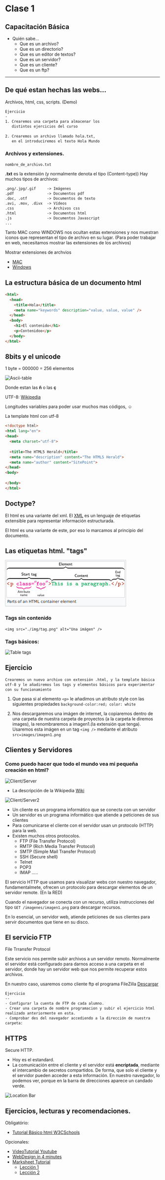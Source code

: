 
# Clase 1

## Capacitación Básica

- Quién sabe...
  - Que es un archivo?
  - Que es un directorio?
  - Que es un editor de textos?
  - Que es un servidor?
  - Que es un cliente?
  - Que es un ftp?

***

## De qué estan hechas las webs...

Archivos, html, css, scripts. (Demo)

```
Ejercicio
-
1. Crearemos una carpeta para almacenar los
   distintos ejercicios del curso

2. Crearemos un archivo llamado hola.txt,
   en el introduciremos el texto Hola Mundo
```


### Archivos y extensiones.

`nombre_de_archivo.txt`

**.txt** es la extensión (y normalmente denota el tipo (Content-type))
Hay muchos tipos de archivos:

```
.png/.jpg/.gif     -> Imágenes
.pdf               -> Documentos pdf
.doc, .otf         -> Documentos de texto
.avi, .mov, .divx  -> Vídeos
.css               -> Archivos css
.html              -> Documentos html
.js                -> Documentos Javascript
...
```
Tanto MAC como WINDOWS nos ocultan estas extensiones y nos muestran iconos que representan el tipo de archivo en su lugar. (Para poder trabajar en web, necesitamos mostrar las extensiones de los archivos)


Mostrar extensiones de archvios
- [MAC](https://www.todoappleblog.com/mostrar-extensiones-archivo-mac/)
- [Windows](https://helpx.adobe.com/es/x-productkb/global/show-hidden-files-folders-extensions.html)



## La estructura básica de un documento html

```html
<html>
  <head>
    <title>Hola</title>
    <meta name="keywords" description="value, value, value" />
  </head>
  <body>
    <h1>El contenido</h1>
    <p>Contenidoo</p>
  </body>
</html>
```

## 8bits y el unicode

1 byte = 000000 = 256 elementos

![Ascii-table](https://theasciicode.com.ar/american-standard-code-information-interchange/ascii-codes-table.png)

Donde estan las **ñ** o las **ç**

UTF-8: [Wikipedia](https://es.wikipedia.org/wiki/UTF-8)

Longitudes variables para poder usar muchos mas códigos, :relaxed:

La template html con utf-8

```html
<!doctype html>
<html lang="en">
<head>
  <meta charset="utf-8">

  <title>The HTML5 Herald</title>
  <meta name="description" content="The HTML5 Herald">
  <meta name="author" content="SitePoint">
</head>
<body>

</body>
</html>
```

## Doctype?
El html es una variante del xml. El [XML](https://es.wikipedia.org/wiki/Extensible_Markup_Language) es un lenguaje de etiquetas extensible para representar información estructurada.

El html es una variante de este, por eso lo marcamos al principio del documento.


## Las etiquetas html. "tags"

![Imágen tag](./img/tag.png)

### Tags sin contenido

```<img src="./img/tag.png" alt="Una imágen" />```

### Tags básicos:

![Table tags](https://1.bp.blogspot.com/-UnvDPH8lRuU/W-68Io_b0KI/AAAAAAAAAAw/UzQ1_WDzTNc4GPJL7vB1eLEZnMTcji0IQCLcBGAs/s400/0_eU6H-gxRpslRHfNT.jpg)


## Ejercicio

```
Crearemos un nuevo archivo con extensión .html, y la template básica utf-8 y le añadiremos los tags y elementos básicos para experimentar con su funcionamiento
```

1. Que pasa si al elemento `<p>` le añadimos un atributo style con las siguientes propiedades `background-color:red; color: white`

2. Nos descargaremos una imágen de internet, la copiaremos dentro de una carpeta de nuestra carpeta de proyectos (a la carpeta le diremos images), la renombraremos a imagen1.(la extensión que tenga). Usaremos esta imágen en un tag `<img />` mediante el atributo `src=images/imagen1.png`


## Clientes y Servidores

### Como puedo hacer que todo el mundo vea mi pequeña creación en html?

![Client/Server](https://ruslanspivak.com/lsbaws-part1/LSBAWS_HTTP_request_response.png)

- La descripción de la Wikipedia [Wiki](https://es.wikipedia.org/wiki/Cliente-servidor)


![Client/Server2](https://cdn-images-1.medium.com/max/1600/1*y9D6b5w8rUZuruhWCXxMGA.png)

- Un cliente es un programa informático que se conecta con un servidor
- Un servidor es un programa informático que atiende a peticiones de sus clientes
- Para comunicarse el cliente con el servidor usan un protocolo (HTTP) para la web.
- Existen muchos otros protocolos.
  - FTP (File Transfer Protocol)
  - RMTP (Rich Media Transfer Protocol)
  - SMTP (Simple Mail Transfer Protocol)
  - SSH (Secure shell)
  - Telnet
  - POP3
  - IMAP
  .....

El servicio HTTP que usamos para visualizar webs con nuestro navegador, fundamentalmete, ofrecen un protocolo para descargar elementos de un servidor remote. (En la RED)

Cuando el navegador se conecta con un recurso, utiliza instrucciones del tipo `GET /imagenes/imagen1.png` para descargar recursos.

En lo esencial, un servidor web, atiende peticiones de sus clientes para servir documentos que tiene en su disco.

## El servicio FTP

File Trransfer Protocol

Este servicio nos permite subir archivos a un servidor remoto. Normalmente el servidor está configurado para darnos acceso a una carpeta en el servidor, donde hay un servidor web que nos permite recuperar estos archivos.

En nuestro caso, usaremos como cliente ftp el programa FileZilla
[Descargar](https://filezilla-project.org/download.php)


```
Ejercicio
--
- Configurar la cuenta de FTP de cada alumno.
- Crear una carpeta de nombre programacion y subir el ejercicio html realizado anteriormente en esta.
- Comprobar des del navegador accediendo a la dirección de nuestra carpeta:

```

## HTTPS

Secure HTTP.

- Hoy es el estandard.
- La comunicación entre el cliente y el servidor está **encriptada**, mediante el intercambio de secretos compartidos. De forma, que solo el cliente y el servidor pueden acceder a esta información. En nuestro navegador, lo podemos ver, porque en la barra de direcciones aparece un candado verde.

![Location Bar](./img/location_bar.png)



## Ejercicios, lecturas y recomendaciones.

Obligatório:
- [Tutorial Básico html W3CSchools](https://www.w3schools.com/html/)


Opcionales:
- [VideoTutorial Youtube](https://www.youtube.com/watch?v=hrZqiCUx6kg)
- [WebDesign in 4 minutes](https://jgthms.com/web-design-in-4-minutes/)
- [Marksheet Tutorial](https://marksheet.io/)
  - [Lección 1](https://marksheet.io/introduction.html)
  - [Lección 2](https://marksheet.io/html-basics.html)
